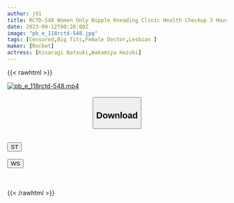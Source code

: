 ```yaml
---
author: j91
title: RCTD-548 Women Only Nipple Kneading Clinic Health Checkup 3 Hazuki Wakamiya Natsuki Kisaragi Leila Fujii
date: 2023-09-12T00:28:00Z
image: "pb_e_118rctd-548.jpg"
tags: [Censored,Big Tits,Female Doctor,Lesbian ]
maker: [Rocket]
actress: [Kisaragi Natsuki,Wakamiya Hazuki]
---
```



{{< rawhtml >}}

<div class="video" data-videoid="vK4GZ6AGAQUB3y">
    <a href="javascript:;">
        <img src="https://my.j91.asia/posts/pb_e_118rctd-548/pb_e_118rctd-548.jpg" width="WIDTH" height="HEIGHT" alt="pb_e_118rctd-548.mp4" loading="lazy">
    </a>
</div>

<script type="text/javascript" src="https://j91.asia/asset/on-demand-st.js"></script>

<br>
  <link rel="stylesheet" href="https://j91.asia/asset/bs5.css">
  
  <center>
  <button class="btn btn-primary" type="button" data-bs-toggle="collapse" data-bs-target=".multi-collapse" aria-expanded="false" aria-controls="multiCollapseExample1 multiCollapseExample2"><h2>Download</h2></button></center>
</p>
<div class="row">
  <div class="col">
    <div class="collapse multi-collapse" id="multiCollapseExample1">
      <div class="card card-body">
	      	      <br>
<div class="buttons">  
<a href="https://streamtape.to/v/vK4GZ6AGAQUB3y"><button class="btn-hover color-3"><i class="fa fa-download"></i> ST</button></a></div>
    </div>
  </div>
</div>
  <div class="col">
    <div class="collapse multi-collapse" id="multiCollapseExample2">
      <div class="card card-body">
	      <br>
<div class="buttons">
    <a href="https://wolfstream.tv/5n3yy7hez2wu"><button class="btn-hover color-9"><i class="fa fa-download"></i> WS</button></a></div>
<br><br>
      </div>
    </div>
  </div>
</div>

{{< /rawhtml >}}